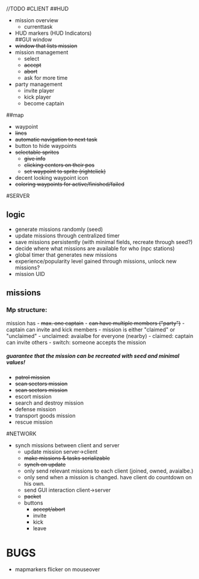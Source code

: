 //TODO
#CLIENT
##HUD
- mission overview
    - currenttask
- HUD markers (HUD Indicators)    
##GUI window
- ~~window that lists mission~~
- mission management
    - select
    - ~~accept~~
    - ~~abort~~
    - ask for more time
- party management
    - invite player
    - kick player
    - become captain
    
##map
- waypoint
 - ~~lines~~
 - ~~automatic navigation to next task~~
 - button to hide waypoints
 - ~~selectable sprites~~
    - ~~give info~~
    - ~~clicking centers on their pos~~
    - ~~set waypoint to sprite (rightclick)~~
 - decent looking waypoint icon
- ~~coloring waypoints for active/finished/failed~~
   
#SERVER
## logic
- generate missions randomly (seed)
- update missions through centralized timer
- save missions persistently (with minimal fields, recreate through seed?)
- decide where what missions are available for who (npc stations)
- global timer that generates new missions
- experience/popularity level gained through missions, unlock new missions?
- mission UID

## missions
### Mp structure:
mission has
    - ~~max. one captain~~
    - ~~can have multiple members ("party")~~
    - captain can invite and kick members
    - mission is either "claimed" or "unclaimed"
        - unclaimed: avaialbe for everyone (nearby)
        - claimed: captain can invite others
        - switch: someone accepts the mission
        
##### guarantee that the mission can be recreated with seed and minimal values!
- ~~patrol mission~~
- ~~scan sectors mission~~
- ~~scan sectors mission~~
- escort mission
- search and destroy mission
- defense mission
- transport goods mission
- rescue mission

#NETWORK
- synch missions between client and server
   - update mission server->client
    - ~~make missions & tasks serializable~~ 
    - ~~synch on update~~
    - only send relevant missions to each client (joined, owned, avaialbe.)
    - only send when a mission is changed. have client do countdown on his own.
   - send GUI interaction client->server
    - ~~packet~~
    - buttons
        - ~~accept/abort~~
        - invite
         - kick
         - leave
    
# BUGS
- mapmarkers flicker on mouseover
   